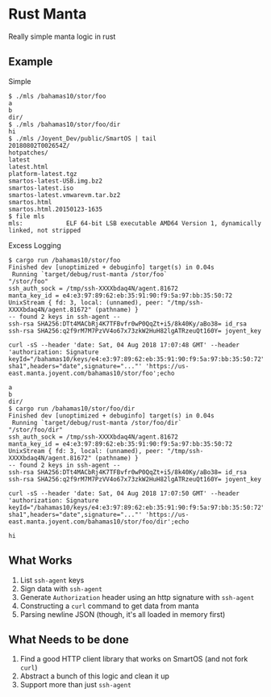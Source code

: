 Rust Manta
==========

Really simple manta logic in rust

Example
-------

Simple

    $ ./mls /bahamas10/stor/foo
    a
    b
    dir/
    $ ./mls /bahamas10/stor/foo/dir
    hi
    $ ./mls /Joyent_Dev/public/SmartOS | tail
    20180802T002654Z/
    hotpatches/
    latest
    latest.html
    platform-latest.tgz
    smartos-latest-USB.img.bz2
    smartos-latest.iso
    smartos-latest.vmwarevm.tar.bz2
    smartos.html
    smartos.html.20150123-1635
    $ file mls
    mls:            ELF 64-bit LSB executable AMD64 Version 1, dynamically linked, not stripped

Excess Logging

    $ cargo run /bahamas10/stor/foo
	Finished dev [unoptimized + debuginfo] target(s) in 0.04s
	 Running `target/debug/rust-manta /stor/foo`
    "/stor/foo"
    ssh_auth_sock = /tmp/ssh-XXXXbdaq4N/agent.81672
    manta_key_id = e4:e3:97:89:62:eb:35:91:90:f9:5a:97:bb:35:50:72
    UnixStream { fd: 3, local: (unnamed), peer: "/tmp/ssh-XXXXbdaq4N/agent.81672" (pathname) }
    -- found 2 keys in ssh-agent --
    ssh-rsa SHA256:DTt4MACbRj4K7TFBvfr0wP0QqZt+i5/8k40Ky/aBo38= id_rsa
    ssh-rsa SHA256:q2f9rM7M7PzVV4o67x73zkW2HuH82lgATRzeuQt160Y= joyent_key

    curl -sS --header 'date: Sat, 04 Aug 2018 17:07:48 GMT' --header 'authorization: Signature keyId="/bahamas10/keys/e4:e3:97:89:62:eb:35:91:90:f9:5a:97:bb:35:50:72",algorithm="rsa-sha1",headers="date",signature="..."' 'https://us-east.manta.joyent.com/bahamas10/stor/foo';echo

    a
    b
    dir/
    $ cargo run /bahamas10/stor/foo/dir
	Finished dev [unoptimized + debuginfo] target(s) in 0.04s
	 Running `target/debug/rust-manta /stor/foo/dir`
    "/stor/foo/dir"
    ssh_auth_sock = /tmp/ssh-XXXXbdaq4N/agent.81672
    manta_key_id = e4:e3:97:89:62:eb:35:91:90:f9:5a:97:bb:35:50:72
    UnixStream { fd: 3, local: (unnamed), peer: "/tmp/ssh-XXXXbdaq4N/agent.81672" (pathname) }
    -- found 2 keys in ssh-agent --
    ssh-rsa SHA256:DTt4MACbRj4K7TFBvfr0wP0QqZt+i5/8k40Ky/aBo38= id_rsa
    ssh-rsa SHA256:q2f9rM7M7PzVV4o67x73zkW2HuH82lgATRzeuQt160Y= joyent_key

    curl -sS --header 'date: Sat, 04 Aug 2018 17:07:50 GMT' --header 'authorization: Signature keyId="/bahamas10/keys/e4:e3:97:89:62:eb:35:91:90:f9:5a:97:bb:35:50:72",algorithm="rsa-sha1",headers="date",signature="..."' 'https://us-east.manta.joyent.com/bahamas10/stor/foo/dir';echo

    hi

What Works
----------

1. List `ssh-agent` keys
2. Sign data with `ssh-agent`
3. Generate `Authorization` header using an http signature with `ssh-agent`
4. Constructing a `curl` command to get data from manta
5. Parsing newline JSON (though, it's all loaded in memory first)

What Needs to be done
---------------------

1. Find a good HTTP client library that works on SmartOS (and not fork `curl`)
2. Abstract a bunch of this logic and clean it up
3. Support more than just `ssh-agent`

